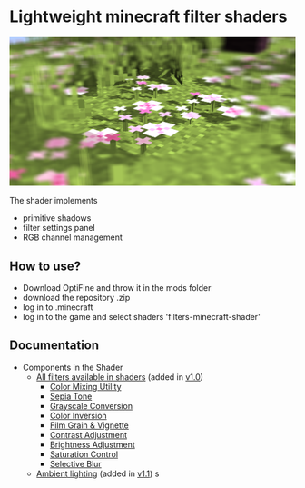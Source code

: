# Lightweight minecraft filter shaders

![](https://github.com/DKMFzF/filter-shader-documentation/blob/d35d35edc7438dc8679eabd178adbf2f8a95bfd1/img/screenshot1.png)

The shader implements 
- primitive shadows
- filter settings panel
- RGB channel management

## How to use?
- Download OptiFine and throw it in the mods folder
- download the repository .zip
- log in to .minecraft
- log in to the game and select shaders 'filters-minecraft-shader'

## Documentation

- Components in the Shader
  - [All filters available in shaders](https://github.com/DKMFzF/filter-shader-documentation/blob/80f48f2a3b4ed8bc076c2cd2d9e7d66b5d31e14b/docs/all-filters-available-in-shaders.md) (added in [v1.0](https://github.com/DKMFzF/filter-shader-documentation/blob/80f48f2a3b4ed8bc076c2cd2d9e7d66b5d31e14b/docs/all-filters-available-in-shaders.md))
    - [Color Mixing Utility](https://github.com/DKMFzF/filter-shader-documentation/blob/80f48f2a3b4ed8bc076c2cd2d9e7d66b5d31e14b/docs/all-filters-available-in-shaders.md#color-mixing-utility)
    - [Sepia Tone](https://github.com/DKMFzF/filter-shader-documentation/blob/80f48f2a3b4ed8bc076c2cd2d9e7d66b5d31e14b/docs/all-filters-available-in-shaders.md#sepia-tone)
    - [Grayscale Conversion](https://github.com/DKMFzF/filter-shader-documentation/blob/80f48f2a3b4ed8bc076c2cd2d9e7d66b5d31e14b/docs/all-filters-available-in-shaders.md#grayscale-conversion)
    - [Color Inversion](https://github.com/DKMFzF/filter-shader-documentation/blob/80f48f2a3b4ed8bc076c2cd2d9e7d66b5d31e14b/docs/all-filters-available-in-shaders.md#color-inversion)
    - [Film Grain & Vignette](https://github.com/DKMFzF/filter-shader-documentation/blob/80f48f2a3b4ed8bc076c2cd2d9e7d66b5d31e14b/docs/all-filters-available-in-shaders.md#film-grain-vignette)
    - [Contrast Adjustment](https://github.com/DKMFzF/filter-shader-documentation/blob/80f48f2a3b4ed8bc076c2cd2d9e7d66b5d31e14b/docs/all-filters-available-in-shaders.md#contrast-adjustment)
    - [Brightness Adjustment](https://github.com/DKMFzF/filter-shader-documentation/blob/80f48f2a3b4ed8bc076c2cd2d9e7d66b5d31e14b/docs/all-filters-available-in-shaders.md#brightness-adjustment)
    - [Saturation Control](https://github.com/DKMFzF/filter-shader-documentation/blob/80f48f2a3b4ed8bc076c2cd2d9e7d66b5d31e14b/docs/all-filters-available-in-shaders.md#saturation-control)
    - [Selective Blur](https://github.com/DKMFzF/filter-shader-documentation/blob/80f48f2a3b4ed8bc076c2cd2d9e7d66b5d31e14b/docs/all-filters-available-in-shaders.md#selective-blur)
  - [Ambient lighting](https://github.com/DKMFzF/filter-shader-documentation/blob/80f48f2a3b4ed8bc076c2cd2d9e7d66b5d31e14b/docs/ambient-lighting.md) (added in [v1.1](https://github.com/DKMFzF/filter-shader-documentation/blob/80f48f2a3b4ed8bc076c2cd2d9e7d66b5d31e14b/CHANGELOG/v1.1/README.md))
s
